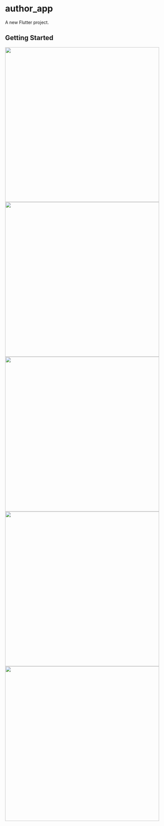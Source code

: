 # author_app

A new Flutter project.

## Getting Started

<img src="https://user-images.githubusercontent.com/111499619/202648342-e4bc77f7-22f7-40bf-bb81-789cdbeacc25.png" style=" height:500px; " data-target="animated-image.originalImage"> 

<img src="https://user-images.githubusercontent.com/111499619/202651203-0a9cde1c-61f9-4734-b797-48c97384cea4.png" style=" height:500px; " data-target="animated-image.originalImage"> 

<img src="https://user-images.githubusercontent.com/111499619/202651380-9701e47b-0137-4fe4-8d1b-676b7613cdbe.png" style=" height:500px; " data-target="animated-image.originalImage"> 

<img src="https://user-images.githubusercontent.com/111499619/202651253-27d60c27-ed73-43d8-ae36-f22728e23024.png" style=" height:500px; " data-target="animated-image.originalImage"> 


<img src="https://user-images.githubusercontent.com/111499619/202863750-c750e498-43da-462d-afb4-62bbc891faec.png" style=" height:500px; " data-target="animated-image.originalImage"> 
